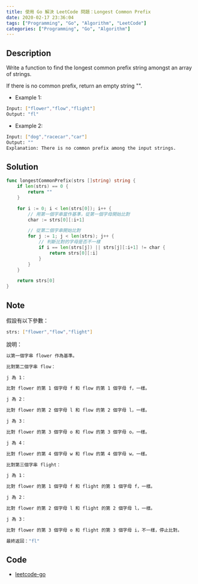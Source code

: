 ```yaml
---
title: 使用 Go 解決 LeetCode 問題：Longest Common Prefix
date: 2020-02-17 23:36:04
tags: ["Programming", "Go", "Algorithm", "LeetCode"]
categories: ["Programming", "Go", "Algorithm"]
---
```


## Description

Write a function to find the longest common prefix string amongst an array of strings.

If there is no common prefix, return an empty string "".

- Example 1:

```BASH
Input: ["flower","flow","flight"]
Output: "fl"
```

- Example 2:

```BASH
Input: ["dog","racecar","car"]
Output: ""
Explanation: There is no common prefix among the input strings.
```

## Solution

```GO
func longestCommonPrefix(strs []string) string {
	if len(strs) == 0 {
		return ""
	}

	for i := 0; i < len(strs[0]); i++ {
		// 用第一個字串當作基準，從第一個字母開始比對
		char := strs[0][:i+1]

		// 從第二個字串開始比對
		for j := 1; j < len(strs); j++ {
			// 判斷比對的字母是否不一樣
			if i == len(strs[j]) || strs[j][:i+1] != char {
				return strs[0][:i]
			}
		}
	}

	return strs[0]
}
```

## Note

假設有以下參數：

```BASH
strs: ["flower","flow","flight"]
```

說明：

```BASH
以第一個字串 flower 作為基準。

比對第二個字串 flow：

j 為 1：

比對 flower 的第 1 個字母 f 和 flow 的第 1 個字母 f，一樣。

j 為 2：

比對 flower 的第 2 個字母 l 和 flow 的第 2 個字母 l，一樣。

j 為 3：

比對 flower 的第 3 個字母 o 和 flow 的第 3 個字母 o，一樣。

j 為 4：

比對 flower 的第 4 個字母 w 和 flow 的第 4 個字母 w，一樣。

比對第三個字串 flight：

j 為 1：

比對 flower 的第 1 個字母 f 和 flight 的第 1 個字母 f，一樣。

j 為 2：

比對 flower 的第 2 個字母 l 和 flight 的第 2 個字母 l，一樣。

j 為 3：

比對 flower 的第 3 個字母 o 和 flight 的第 3 個字母 i，不一樣，停止比對。

最終返回："fl"
```

## Code

- [leetcode-go](https://github.com/memochou1993/leetcode-go)
